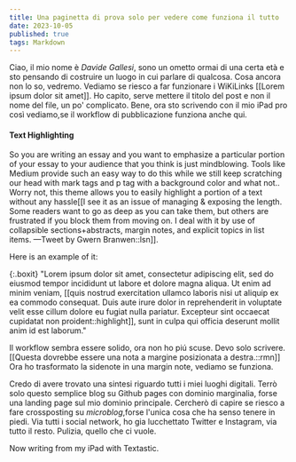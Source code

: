 ```yaml
---
title: Una paginetta di prova solo per vedere come funziona il tutto
date: 2023-10-05
published: true
tags: Markdown 
---
```


Ciao, il mio nome è *Davide Gallesi*, sono un ometto ormai di una certa età e sto pensando di costruire un luogo in cui parlare di qualcosa.
Cosa ancora non lo so, vedremo. Vediamo se riesco a far funzionare i WiKiLinks [[Lorem ipsum dolor sit amet]]. Ho capito, serve mettere il titolo del post e non il nome del file, un po' complicato.
Bene, ora sto scrivendo con il mio iPad pro così vediamo,se il workflow di pubblicazione funziona anche qui.

#### Text Highlighting

So you are writing an essay and you want to emphasize a particular portion of your essay to your audience that you think is just mindblowing. Tools like Medium provide such an easy way to do this while we still keep scratching our head with mark tags and p tag with a background color and what not.. Worry not, this theme allows you to easily highlight a portion of a text without any hassle[[I see it as an issue of managing & exposing the length. Some readers want to go as deep as you can take them, but others are frustrated if you block them from moving on. I deal with it by use of collapsible sections+abstracts, margin notes, and explicit topics in list items.
—Tweet by Gwern Branwen::lsn]].

Here is an example of it:

{:.boxit}
"Lorem ipsum dolor sit amet, consectetur adipiscing elit, sed do eiusmod tempor incididunt ut labore et dolore magna aliqua. Ut enim ad minim veniam, [[quis nostrud exercitation ullamco laboris nisi ut aliquip ex ea commodo consequat. Duis aute irure dolor in reprehenderit in voluptate velit esse cillum dolore eu fugiat nulla pariatur. Excepteur sint occaecat cupidatat non proident::highlight]], sunt in culpa qui officia deserunt mollit anim id est laborum."

Il workflow sembra essere solido, ora non ho piú scuse. Devo solo scrivere. [[Questa dovrebbe essere una nota a margine posizionata a destra.::rmn]] Ora ho trasformato la sidenote in una margin note, vediamo se funziona.

Credo di avere trovato una sintesi riguardo tutti i miei luoghi digitali. Terrò solo questo semplice blog su Github pages con dominio marginalia, forse una landing page sul mio dominio principale.
Cercherò di capire se riesco a fare crossposting su *microblog*,forse l'unica cosa che ha senso tenere in piedi.
Via tutti i social network, ho gia lucchettato Twitter e Instagram, via tutto il resto. Pulizia, quello che ci vuole.

Now writing from my iPad with Textastic.
